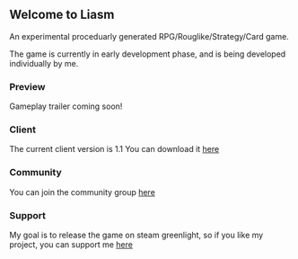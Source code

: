 ## Welcome to Liasm
An experimental proceduarly generated RPG/Rouglike/Strategy/Card game.

The game is currently in early development phase, and is being developed individually by me.

### Preview
Gameplay trailer coming soon!

### Client
The current client version is 1.1
You can download it [here](https://github.com/k4d4m/Liasm/releases/download/v1.1/Liasm.1.1.zip)

### Community
You can join the community group [here](http://steamcommunity.com/groups/Liasm)

### Support
My goal is to release the game on steam greenlight, so if you like my project, you can support me [here](https://paypal.me/k4d4m)

